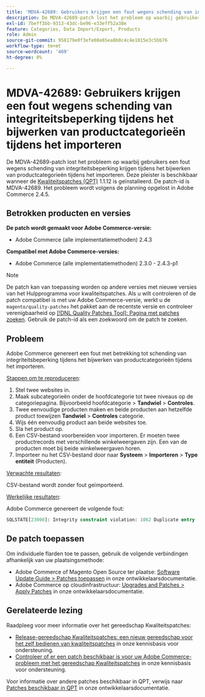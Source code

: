 ```yaml
---
title: 'MDVA-42689: Gebruikers krijgen een fout wegens schending van integriteitsbeperking tijdens het bijwerken van productcategorieën tijdens het importeren'
description: De MDVA-42689-patch lost het probleem op waarbij gebruikers een fout wegens schending van integriteitsbeperking krijgen tijdens het bijwerken van productcategorieën tijdens het importeren. Deze patch is beschikbaar wanneer [Quality Patches Tool (QPT)] (/help/announcements/adobe-commerce-announcements/magento-quality-patches-released-new-tool-to-self-serve-quality-patches.md) 1.1.12 is geïnstalleerd. De patch-id is MDVA-42689. Het probleem wordt volgens de planning opgelost in Adobe Commerce 2.4.5.
exl-id: 7beff3bb-9313-43dc-be96-e33eff52a38e
feature: Categories, Data Import/Export, Products
role: Admin
source-git-commit: 958179e0f3efe08e65ea8b0c4c4e1015e3c5bb76
workflow-type: tm+mt
source-wordcount: '469'
ht-degree: 0%

---
```


# MDVA-42689: Gebruikers krijgen een fout wegens schending van integriteitsbeperking tijdens het bijwerken van productcategorieën tijdens het importeren

De MDVA-42689-patch lost het probleem op waarbij gebruikers een fout wegens schending van integriteitsbeperking krijgen tijdens het bijwerken van productcategorieën tijdens het importeren. Deze pleister is beschikbaar wanneer de [Kwaliteitspatches (QPT)](/help/announcements/adobe-commerce-announcements/magento-quality-patches-released-new-tool-to-self-serve-quality-patches.md) 1.1.12 is geïnstalleerd. De patch-id is MDVA-42689. Het probleem wordt volgens de planning opgelost in Adobe Commerce 2.4.5.

## Betrokken producten en versies

**De patch wordt gemaakt voor Adobe Commerce-versie:**

* Adobe Commerce (alle implementatiemethoden) 2.4.3

**Compatibel met Adobe Commerce-versies:**

* Adobe Commerce (alle implementatiemethoden) 2.3.0 - 2.4.3-p1

>[!NOTE]
>
>De patch kan van toepassing worden op andere versies met nieuwe versies van het Hulpprogramma voor kwaliteitspatches. Als u wilt controleren of de patch compatibel is met uw Adobe Commerce-versie, werkt u de `magento/quality-patches` het pakket aan de recentste versie en controleer verenigbaarheid op [[!DNL Quality Patches Tool]: Pagina met patches zoeken](https://devdocs.magento.com/quality-patches/tool.html#patch-grid). Gebruik de patch-id als een zoekwoord om de patch te zoeken.

## Probleem

Adobe Commerce genereert een fout met betrekking tot schending van integriteitsbeperking tijdens het bijwerken van productcategorieën tijdens het importeren.

<u>Stappen om te reproduceren</u>:

1. Stel twee websites in.
1. Maak subcategorieën onder de hoofdcategorie tot twee niveaus op de categoriepagina. Bijvoorbeeld hoofdcategorie > **Tandwiel** > **Controles**.
1. Twee eenvoudige producten maken en beide producten aan hetzelfde product toewijzen **Tandwiel** > **Controles** categorie.
1. Wijs één eenvoudig product aan beide websites toe.
1. Sla het product op.
1. Een CSV-bestand voorbereiden voor importeren. Er moeten twee productrecords met verschillende winkelweergaven zijn. Een van de producten moet bij beide winkelweergaven horen.
1. Importeer nu het CSV-bestand door naar **Systeem** > **Importeren** > **Type entiteit** (Producten).

<u>Verwachte resultaten</u>:

CSV-bestand wordt zonder fout geïmporteerd.

<u>Werkelijke resultaten</u>:

Adobe Commerce genereert de volgende fout:

```SQL
SQLSTATE[23000]: Integrity constraint violation: 1062 Duplicate entry '1302' for key 'PRIMARY', query was: INSERT INTO `catalog_url_rewrite_product_category` (`url_rewrite_id`,`category_id`,`product_id`) VALUES (?, ?, ?), (?, ?, ?), (?, ?, ?)
```

## De patch toepassen

Om individuele flarden toe te passen, gebruik de volgende verbindingen afhankelijk van uw plaatsingsmethode:

* Adobe Commerce of Magento Open Source ter plaatse: [Software Update Guide > Patches toepassen](https://devdocs.magento.com/guides/v2.4/comp-mgr/patching/mqp.html) in onze ontwikkelaarsdocumentatie.
* Adobe Commerce op cloudinfrastructuur: [Upgrades and Patches > Apply Patches](https://devdocs.magento.com/cloud/project/project-patch.html) in onze ontwikkelaarsdocumentatie.

## Gerelateerde lezing

Raadpleeg voor meer informatie over het gereedschap Kwaliteitspatches:

* [Release-gereedschap Kwaliteitspatches: een nieuw gereedschap voor het zelf bedienen van kwaliteitspatches](/help/announcements/adobe-commerce-announcements/magento-quality-patches-released-new-tool-to-self-serve-quality-patches.md) in onze kennisbasis voor ondersteuning.
* [Controleer of er een patch beschikbaar is voor uw Adobe Commerce-probleem met het gereedschap Kwaliteitspatches](/help/support-tools/patches-available-in-qpt-tool/check-patch-for-magento-issue-with-magento-quality-patches.md) in onze kennisbasis voor ondersteuning.

Voor informatie over andere patches beschikbaar in QPT, verwijs naar [Patches beschikbaar in QPT](https://devdocs.magento.com/quality-patches/tool.html#patch-grid) in onze ontwikkelaarsdocumentatie.

